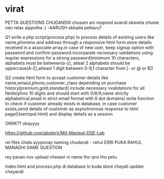# virat
PETTA QUESTIONS CHUDANDIII chusam ani respond avandi okavela chuste nen relax aippotha :)
-AARUSH
ekkada pettavu?

Q1
write a php script(process.php)  to process details of existing users like name,phoneno and address through a responsive html form.store details received in a associate array.in case of new user, keep signup option with password and confirm password.incorparate necessary validations using regular expressions for a strong password(minimum 10 characters, alphabets must be between(a-z), atleat 2 alphabets should be uppercase(A-Z),atleast 1 digit between 0-9,1 character from [- or @ or $])

Q2
create html form to accept customer details like name,emaiul,phone,customer_class depending on purchase history[premium,gold,standard] include necessary vvalidations for all fields(phno 10 digits and should start with 0/6/9,name strictly alphabetical,email in strict email format with 6 dot domains) write function to check if customer already exists in database, in case customer exists,send details of customer as asynchronous response to html page(Userinput.html) and display details as a session

OKKK??
okayyyy

https://github.com/absterjr/Mit-Manipal-DSE-Lab

rei files chala ayyponay naming chudandi - rahul
ERRI PUKA RAHUL MANADHI SAME QUESTION


rey pavan nuv upload chesevi ni name tho qno tho petu

index.html and process.php di database lo kuda store cheyali update cheyandi
